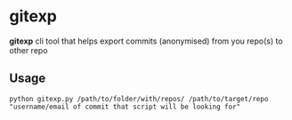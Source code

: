# gitexp

**gitexp** cli tool that helps export commits (anonymised) from you repo(s) to other repo


## Usage

```
python gitexp.py /path/to/folder/with/repos/ /path/to/target/repo "username/email of commit that script will be looking for"
```